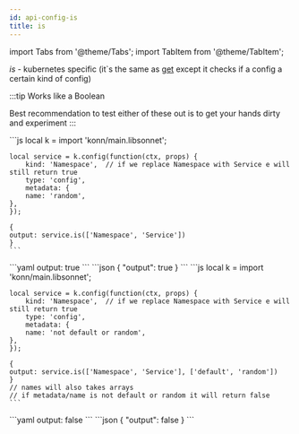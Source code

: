 ```yaml
---
id: api-config-is
title: is
---
```


import Tabs from '@theme/Tabs';
import TabItem from '@theme/TabItem';

*is* - kubernetes specific (it`s the same as [get](api-config-get) except it checks if a config a certain kind of config) 


:::tip
Works like a Boolean

Best recommendation to test either of these out is to get your hands dirty and experiment
:::

<Tabs>
  <TabItem value="jsonnet" label="Jsonnet" default>
    ```js
    local k = import 'konn/main.libsonnet';

    local service = k.config(function(ctx, props) {
        kind: 'Namespace',  // if we replace Namespace with Service e will still return true
        type: 'config',
        metadata: {
        name: 'random',
    },
    });

    {
    output: service.is(['Namespace', 'Service'])
    }
    ``` 
  </TabItem>
  <TabItem value="yaml" label="YAML Output">
    ```yaml
    output: true
    ```
  </TabItem>
  <TabItem value="json" label="JSON Output">
    ```json
    {
      "output": true
    }
    ```
  </TabItem>
</Tabs>






<Tabs>
  <TabItem value="jsonnet" label="Jsonnet" default>
    ```js
    local k = import 'konn/main.libsonnet';

    local service = k.config(function(ctx, props) {
        kind: 'Namespace',  // if we replace Namespace with Service e will still return true
        type: 'config',
        metadata: {
        name: 'not default or random',
    },
    });

    {
    output: service.is(['Namespace', 'Service'], ['default', 'random'])
    }
    // names will also takes arrays
    // if metadata/name is not default or random it will return false
    ``` 
  </TabItem>
  <TabItem value="yaml" label="YAML Output">
    ```yaml
    output: false
    ```
  </TabItem>
  <TabItem value="json" label="JSON Output">
    ```json
    {
      "output": false
    }
    ```
  </TabItem>
</Tabs>